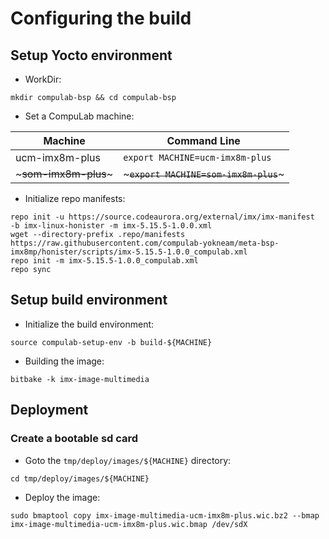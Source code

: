 # Configuring the build

## Setup Yocto environment

* WorkDir:
```
mkdir compulab-bsp && cd compulab-bsp
```
* Set a CompuLab machine:

| Machine | Command Line |
|---|---|
|ucm-imx8m-plus|```export MACHINE=ucm-imx8m-plus```|
|~~~som-imx8m-plus~~~|~~~```export MACHINE=som-imx8m-plus```~~~|

* Initialize repo manifests:
```
repo init -u https://source.codeaurora.org/external/imx/imx-manifest  -b imx-linux-honister -m imx-5.15.5-1.0.0.xml
wget --directory-prefix .repo/manifests https://raw.githubusercontent.com/compulab-yokneam/meta-bsp-imx8mp/honister/scripts/imx-5.15.5-1.0.0_compulab.xml
repo init -m imx-5.15.5-1.0.0_compulab.xml
repo sync
```

## Setup build environment

* Initialize the build environment:
```
source compulab-setup-env -b build-${MACHINE}
```
* Building the image:
```
bitbake -k imx-image-multimedia
```

## Deployment
### Create a bootable sd card

* Goto the `tmp/deploy/images/${MACHINE}` directory:
```
cd tmp/deploy/images/${MACHINE}
```

* Deploy the image:
```
sudo bmaptool copy imx-image-multimedia-ucm-imx8m-plus.wic.bz2 --bmap imx-image-multimedia-ucm-imx8m-plus.wic.bmap /dev/sdX
```
